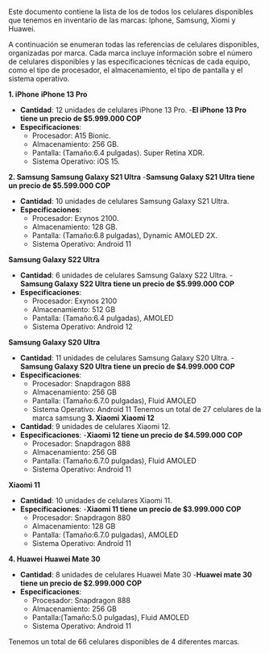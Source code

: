 Este documento contiene la lista de los de todos los celulares disponibles que tenemos en inventario de las marcas: Iphone, Samsung, Xiomi y Huawei.

A continuación se enumeran todas las referencias de celulares disponibles, organizadas por marca. Cada marca incluye información sobre el número de celulares disponibles y las especificaciones técnicas de cada equipo, como el tipo de procesador, el almacenamiento, el tipo de pantalla y el sistema operativo.

**1. iPhone**
**iPhone 13 Pro**
- **Cantidad**: 12 unidades de celulares iPhone 13 Pro.
-**El iPhone 13 Pro tiene un precio de $5.999.000 COP**
- **Especificaciones**:
  - Procesador: A15 Bionic.
  - Almacenamiento: 256 GB.
  - Pantalla: (Tamaño:6.4 pulgadas). Super Retina XDR.
  - Sistema Operativo: iOS 15.

**2. Samsung**
**Samsung Galaxy S21 Ultra**
-**Samsung Galaxy S21 Ultra tiene un precio de $5.599.000 COP**
- **Cantidad**: 10 unidades de celulares Samsung Galaxy S21 Ultra.
- **Especificaciones**:
  - Procesador: Exynos 2100.
  - Almacenamiento: 128 GB.
  - Pantalla: (Tamaño:6.8 pulgadas), Dynamic AMOLED 2X.
  - Sistema Operativo: Android 11

**Samsung Galaxy S22 Ultra**
- **Cantidad**: 6 unidades de celulares Samsung Galaxy S22 Ultra.
-**Samsung Galaxy S22 Ultra tiene un precio de $5.999.000 COP**
- **Especificaciones**:
  - Procesador: Exynos 2100
  - Almacenamiento: 512 GB
  - Pantalla: (Tamaño:6.4 pulgadas), AMOLED
  - Sistema Operativo: Android 12

**Samsung Galaxy S20 Ultra**
- **Cantidad**: 11 unidades de celulares Samsung Galaxy S20 Ultra.
-**Samsung Galaxy S20 Ultra tiene un precio de $4.999.000 COP**
- **Especificaciones**:
  - Procesador: Snapdragon 888
  - Almacenamiento: 256 GB
  - Pantalla: (Tamaño:6.7.0 pulgadas), Fluid AMOLED
  - Sistema Operativo: Android 11
Tenemos un total de 27 celulares de la marca samsung
**3. Xiaomi**
**Xiaomi 12**
- **Cantidad**: 9 unidades de celulares Xiaomi 12.
- **Especificaciones**:
-**Xiaomi 12 tiene un precio de $4.599.000 COP**
  - Procesador: Snapdragon 888
  - Almacenamiento: 256 GB
  - Pantalla: (Tamaño:6.7.0 pulgadas), Fluid AMOLED
  - Sistema Operativo: Android 11

**Xiaomi 11**
- **Cantidad**: 10 unidades de celulares Xiaomi 11.
- **Especificaciones**:
-**Xiaomi 11 tiene un precio de $3.999.000 COP**
  - Procesador: Snapdragon 880
  - Almacenamiento: 128 GB
  - Pantalla: (Tamaño:6.7.0 pulgadas), AMOLED
  - Sistema Operativo: Android 11

**4. Huawei**
**Huawei Mate 30**
- **Cantidad**: 8 unidades de celulares Huawei Mate 30
-**Huawei mate 30 tiene un precio de $2.999.000 COP**
- **Especificaciones**:
  - Procesador: Snapdragon 888
  - Almacenamiento: 256 GB
  - Pantalla:(Tamaño:5.0 pulgadas), Fluid AMOLED
  - Sistema Operativo: Android 11


Tenemos un total de 66 celulares disponibles de 4 diferentes marcas.